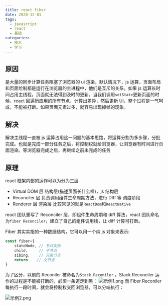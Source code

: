 ```yaml
---
title: react fiber
date: 2020-12-01
tags:
  - javascript
  - react
  - 基础
categories:
  - 技术
  - 学习
---
```


## 原因

是大量的同步计算任务阻塞了浏览器的 ui 渲染，默认情况下，js 运算，页面布局和页面绘制都是运行在浏览器的主进程中，他们是互斥的关系。如果 js 运算长时间占用主线程，页面就无法得到及时的更新。当我们调用`setState`更新页面的时候，react 回遍历应用的所有节点，计算出差异，然后更新 UI。整个过程是一气呵成，不能被打断。如果页面元素过多，就容易出现掉帧的现象。

## 解决

解决主线程一直被 js 运算占用这一问题的基本思路，将运算分割为多步骤，分批完成。也就是完成一部分任务之后，将控制权就给浏览器，让浏览器有时间进行页面渲染。等浏览器完成之后，再继续之前未完成的任务

## 原理

react 框架内部的运作可以为分为三层

- Virtual DOM 层 结构层(描述页面长什么样)，js 结构层
- Reconciler 层 负责调用组件生命周期方法，进行 DIff 等 调度阶段
- Renderer 层 渲染层 比较常见的就是`ReactDom`和`ReactNative`

react 团队重写了 Reconciler 层，即组件生命周期和 diff 算法，react 团队命名为`fiber Reconciler`，建立了自己的组件调用栈，让 diff 计算可打断。

Fiber 其实实指的一种数据结构，它可以用一个纯 js 对象来表示:

```jsx
const fiber={
	stateNode, // 节点实例
	child,     // 子节点
	sibing,    // 兄弟节点
	return    // 父节点
}
```

为了区分，以前的 Reconiler 被命名为`Stack Reconiler` 。Stack Reconciler 运作的过程是不能被打断的，必须一条道走到黑：
![示例1.png](https://segmentfault.com/img/bVboIrF?w=1556&h=602)
而 Fiber Reconiler 每执行一段时间，就会将控制权交回浏览器，可以分端执行：

![示例2.png](https://segmentfault.com/img/bVboJj4?w=1472&h=578)
